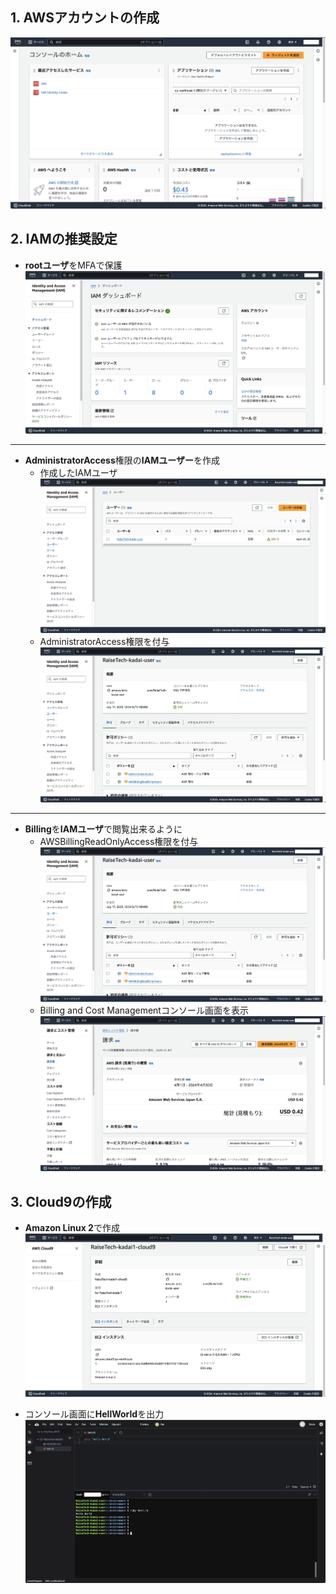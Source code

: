 ## 1. AWSアカウントの作成
![AWSアカウントの作成](./img/capture01.png)

## 2. IAMの推奨設定
- **rootユーザ**をMFAで保護
![rootユーザをMFAで保護](./img/capture02.png)
---
- **AdministratorAccess**権限の**IAMユーザー**を作成
  - 作成したIAMユーザ
  ![作成したIAMユーザ](./img/capture03.png)
  - AdministratorAccess権限を付与
  ![AdministratorAccess権限を付与](./img/capture04.png)
---
- **Billing**を**IAMユーザ**で閲覧出来るように
  - AWSBillingReadOnlyAccess権限を付与
  ![AWSBillingReadOnlyAccess権限を付与](./img/capture04.png)
  - Billing and Cost Managementコンソール画面を表示
  ![Billing and Cost Managementコンソール画面を表示](./img/capture05.png)

## 3. Cloud9の作成
- **Amazon Linux 2**で作成
![Cloud9をAmazon Linux 2で作成](./img/capture06.png)

- コンソール画面に**HellWorld**を出力
![コンソール画面にHellWorldを出力](./img/capture07.png)
